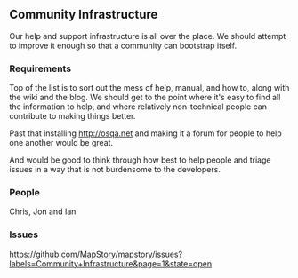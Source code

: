 ## Community Infrastructure

Our help and support infrastructure is all over the place. We should attempt to improve it enough so
that a community can bootstrap itself.

### Requirements

Top of the list is to sort out the mess of help, manual, and how to, along with the wiki and the blog.
We should get to the point where it's easy to find all the information to help, and where relatively
non-technical people can contribute to making things better.

Past that installing http://osqa.net and making it a forum for people to help one another would be great.

And would be good to think through how best to help people and triage issues in a way that is not 
burdensome to the developers.

### People
Chris, Jon and Ian

### Issues
https://github.com/MapStory/mapstory/issues?labels=Community+Infrastructure&page=1&state=open
